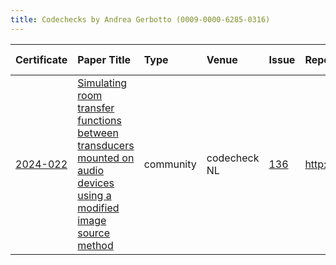 ```yaml
---
title: Codechecks by Andrea Gerbotto (0009-0000-6285-0316)
---
```



|Certificate |Paper Title                                                                                                            |Type      |Venue        |Issue |Report                                 |Check date |
|:-------|:---------------------------------------------|:------------------|:------------------|:---|:--------------------------|:------------------|
|[2024-022](https://codecheck.org.uk/register/certs/2024-022/)|[Simulating room transfer functions between transducers mounted on audio devices using a modified image source method  ](https://doi.org/10.1121/10.0023935)|community |codecheck NL |[136](https://github.com/codecheckers/register/issues/136)|http://doi.org/10.5281/zenodo.14273316 |2024-12-05 |
